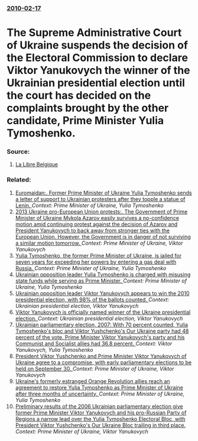 ### [2010-02-17](/news/2010/02/17/index.md)

# The Supreme Administrative Court of Ukraine suspends the decision of the Electoral Commission to declare Viktor Yanukovych the winner of the Ukrainian presidential election until the court has decided on the complaints brought by the other candidate, Prime Minister Yulia Tymoshenko. 




### Source:

1. [La Libre Belgique](http://www.lalibre.be/actu/international/article/563554/ukraine-le-resultat-de-l-election-presidentielle-suspendu.html)

### Related:

1. [Euromaidan:. Former Prime Minister of Ukraine Yulia Tymoshenko sends a letter of support to Ukrainian protesters after they topple a statue of Lenin. ](/news/2013/12/9/euromaidan-former-prime-minister-of-ukraine-yulia-tymoshenko-sends-a-letter-of-support-to-ukrainian-protesters-after-they-topple-a-statue.md) _Context: Prime Minister of Ukraine, Yulia Tymoshenko_
2. [2013 Ukraine pro-European Union protests:. The Government of Prime Minister of Ukraine Mykola Azarov easily survives a no-confidence motion amid continuing protest against the decision of Azarov and President Yanukovych to back away from stronger ties with the European Union. However, the Government is in danger of not surviving a similar motion tomorrow. ](/news/2013/12/3/2013-ukraine-pro-european-union-protests-the-government-of-prime-minister-of-ukraine-mykola-azarov-easily-survives-a-no-confidence-motion.md) _Context: Prime Minister of Ukraine, Viktor Yanukovych_
3. [Yulia Tymoshenko, the former Prime Minister of Ukraine, is jailed for seven years for exceeding her powers by entering a gas deal with Russia. ](/news/2011/10/11/yulia-tymoshenko-the-former-prime-minister-of-ukraine-is-jailed-for-seven-years-for-exceeding-her-powers-by-entering-a-gas-deal-with-russi.md) _Context: Prime Minister of Ukraine, Yulia Tymoshenko_
4. [Ukrainian opposition leader Yulia Tymoshenko is charged with misusing state funds while serving as Prime Minister. ](/news/2010/12/20/ukrainian-opposition-leader-yulia-tymoshenko-is-charged-with-misusing-state-funds-while-serving-as-prime-minister.md) _Context: Prime Minister of Ukraine, Yulia Tymoshenko_
5. [Ukrainian opposition leader Viktor Yanukovych appears to win the 2010 presidential election, with 98% of the ballots counted. ](/news/2010/02/8/ukrainian-opposition-leader-viktor-yanukovych-appears-to-win-the-2010-presidential-election-with-98-of-the-ballots-counted.md) _Context: Ukrainian presidential election, Viktor Yanukovych_
6. [Viktor Yanukovych is officially named winner of the Ukraine presidential election. ](/news/2010/02/14/viktor-yanukovych-is-officially-named-winner-of-the-ukraine-presidential-election.md) _Context: Ukrainian presidential election, Viktor Yanukovych_
7. [ Ukrainian parliamentary election, 2007: With 70 percent counted, Yulia Tymoshenko's bloc and Viktor Yushchenko's Our Ukraine party had 48 percent of the vote. Prime Minister Viktor Yanukovych's party and his Communist and Socialist allies had 36.8 percent. ](/news/2007/10/1/ukrainian-parliamentary-election-2007-with-70-percent-counted-yulia-tymoshenko-s-bloc-and-viktor-yushchenko-s-our-ukraine-party-had-48-p.md) _Context: Viktor Yanukovych, Yulia Tymoshenko_
8. [ President Viktor Yushchenko and Prime Minister Viktor Yanukovych of Ukraine agree to a compromise, with early parliamentary elections to be held on September 30. ](/news/2007/05/27/president-viktor-yushchenko-and-prime-minister-viktor-yanukovych-of-ukraine-agree-to-a-compromise-with-early-parliamentary-elections-to-be.md) _Context: Prime Minister of Ukraine, Viktor Yanukovych_
9. [ Ukraine's formerly estranged Orange Revolution allies reach an agreement to restore Yulia Tymoshenko as Prime Minister of Ukraine after three months of uncertainty. ](/news/2006/06/21/ukraine-s-formerly-estranged-orange-revolution-allies-reach-an-agreement-to-restore-yulia-tymoshenko-as-prime-minister-of-ukraine-after-thr.md) _Context: Prime Minister of Ukraine, Yulia Tymoshenko_
10. [ Preliminary results of the 2006 Ukrainian parliamentary election give former Prime Minister Viktor Yanukovych and his pro-Russian Party of Regions a narrow lead over the Yulia Tymoshenko Electoral Bloc, with President Viktor Yushchenko's Our Ukraine Bloc trailing in third place. ](/news/2006/03/27/preliminary-results-of-the-2006-ukrainian-parliamentary-election-give-former-prime-minister-viktor-yanukovych-and-his-pro-russian-party-of.md) _Context: Prime Minister of Ukraine, Viktor Yanukovych_
